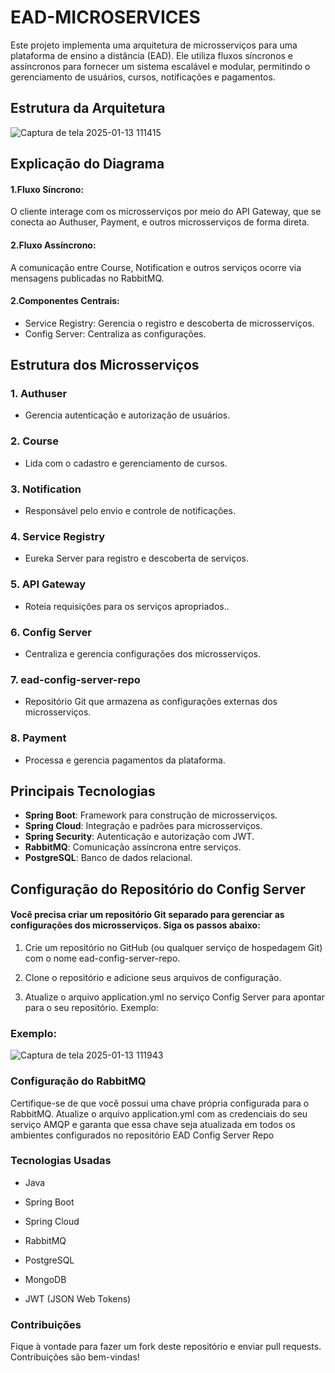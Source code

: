 
# EAD-MICROSERVICES

Este projeto implementa uma arquitetura de microsserviços para uma plataforma de ensino a distância (EAD). Ele utiliza fluxos síncronos e assíncronos para fornecer um sistema escalável e modular, permitindo o gerenciamento de usuários, cursos, notificações e pagamentos.


## Estrutura da Arquitetura
![Captura de tela 2025-01-13 111415](https://github.com/user-attachments/assets/c5294d0a-ddef-493e-9611-2cff4f99a7e6)

## Explicação do Diagrama

#### 1.Fluxo Síncrono:
O cliente interage com os microsserviços por meio do API Gateway, que se conecta ao Authuser, Payment, e outros microsserviços de forma direta.

#### 2.Fluxo Assíncrono:
A comunicação entre Course, Notification e outros serviços ocorre via mensagens publicadas no RabbitMQ.

#### 2.Componentes Centrais:

- Service Registry: Gerencia o registro e descoberta de microsserviços.
- Config Server: Centraliza as configurações.


## Estrutura dos Microsserviços

### 1. Authuser
- Gerencia autenticação e autorização de usuários.

### 2. Course
- Lida com o cadastro e gerenciamento de cursos.

### 3. Notification
- Responsável pelo envio e controle de notificações.

### 4. Service Registry
- Eureka Server para registro e descoberta de serviços.

### 5. API Gateway
- Roteia requisições para os serviços apropriados..

### 6. Config Server
- Centraliza e gerencia configurações dos microsserviços.

### 7. ead-config-server-repo
- Repositório Git que armazena as configurações externas dos microsserviços.

### 8. Payment
- Processa e gerencia pagamentos da plataforma.
  
## Principais Tecnologias

- **Spring Boot**: Framework para construção de microsserviços.
- **Spring Cloud**: Integração e padrões para microsserviços.
- **Spring Security**: Autenticação e autorização com JWT.
- **RabbitMQ**: Comunicação assíncrona entre serviços.
- **PostgreSQL**: Banco de dados relacional.

## Configuração do Repositório do Config Server

#### Você precisa criar um repositório Git separado para gerenciar as configurações dos microsserviços. Siga os passos abaixo:

1. Crie um repositório no GitHub (ou qualquer serviço de hospedagem Git) com o nome ead-config-server-repo.

2. Clone o repositório e adicione seus arquivos de configuração.

3. Atualize o arquivo application.yml no serviço Config Server para apontar para o seu repositório. Exemplo:

### Exemplo:

![Captura de tela 2025-01-13 111943](https://github.com/user-attachments/assets/bc9e035d-1c69-459a-8b78-d4cbf65ffbea)

### Configuração do RabbitMQ
Certifique-se de que você possui uma chave própria configurada para o RabbitMQ. Atualize o arquivo application.yml com as credenciais do seu serviço AMQP e garanta que essa chave seja atualizada em todos os ambientes configurados no repositório EAD Config Server Repo





### Tecnologias Usadas

- Java

- Spring Boot

- Spring Cloud

- RabbitMQ

- PostgreSQL

- MongoDB

- JWT (JSON Web Tokens)

###  Contribuições
Fique à vontade para fazer um fork deste repositório e enviar pull requests. Contribuições são bem-vindas!

